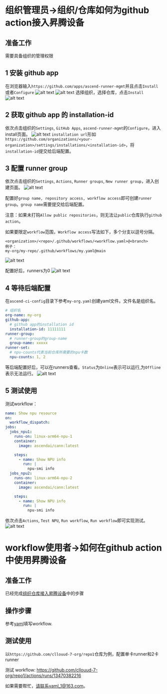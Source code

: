 # 组织管理员->组织/仓库如何为github action接入昇腾设备
## 准备工作
需要具备组织的管理权限
## 1 安装 github app
在浏览器输入`https://github.com/apps/ascend-runner-mgmt`并且点击`Install`或者`Configure`
![alt text](assets/使用说明文档/image-3.png)
![alt text](<assets/user manual/image.png>)
选择组织，选择仓库，点击`Install`
![alt text](assets/使用说明文档/image-5.png)

## 2 获取 github app 的 installation-id
依次点击组织的`Settings`, `GitHub Apps`, `ascend-runner-mgmt`的`Configure`，进入install页面。
![alt text](assets/使用说明文档/image-7.png)
`installation url`形如`https://github.com/organizations/<your-organization>/settings/installations/<installation-id>`，将`installation-id`提交给后端配置。

## 3 配置 runner group
依次点击组织的`Settings`, `Actions`, `Runner groups`, `New runner group`，进入创建页面。
![alt text](assets/使用说明文档/image-8.png)

配置好`group name, repository access, workflow access`即可创建`runner group`。`group name`需要提交给后端配置。

注意：如果未打钩`Allow public repositories`，则无法让`public`仓库执行`github action`。

如果要限定`workflow`范围，`Workflow access`写法如下，多个分支以逗号分隔。
```text
<organization>/<repo>/.github/workflows/<workflow.yaml>@<branch>
例子：
my-org/my-repo/.github/workflows/my.yaml@main
```
![alt text](assets/使用说明文档/image-2.png)

配置好后，runners为0
![alt text](<assets/user manual/image-2.png>)

## 4 等待后端配置
在`ascend-ci-config`目录下参考`my-org.yaml`创建yaml文件。文件名是组织名。
```yaml
# 组织名
org-name: my-org
github-app:
  # github app的installation id
  installation-id: 11111111
runner-group:
  # runner-group的group-name
  group-name: xxxxx
runner-set:
  # npu-counts代表当前仓库所需要的npu卡数
  npu-counts: 1, 2
```
等后端配置好后，可以在runners查看。`Status`为`Online`表示可以运行,为`Offline`表示无法运行。
![alt text](<assets/user manual/image-4.png>)

## 5 测试使用
测试workflow：
```yaml
name: Show npu resource
on:
  workflow_dispatch:
jobs:
  jobs_npu1:
    runs-on: linux-arm64-npu-1
    container:
      image: ascendai/cann:latest

    steps:
      - name: Show NPU info
        run: |
          npu-smi info
  jobs_npu2:
    runs-on: linux-arm64-npu-2
    container:
      image: ascendai/cann:latest

    steps:
      - name: Show NPU info
        run: |
          npu-smi info
```
依次点击`Actions`, `Test NPU`, `Run workflow`, `Run workflow`即可实现测试。
![alt text](<assets/user manual/image-5.png>)


# workflow使用者->如何在github action中使用昇腾设备
## 准备工作
已经完成[组织仓库接入昇腾设备](#组织管理员-组织仓库如何为github-action接入昇腾设备)中的步骤

## 操作步骤
参考[yaml](#5-测试使用)填写workflow.

## 测试使用
以`https://github.com/cllouud-7-org/repo1`仓库为例，配置单卡runner和2卡runner

测试 workflow:
https://github.com/cllouud-7-org/repo1/actions/runs/13470382216


如果需要帮忙，请联系yaml_1@163.com。
